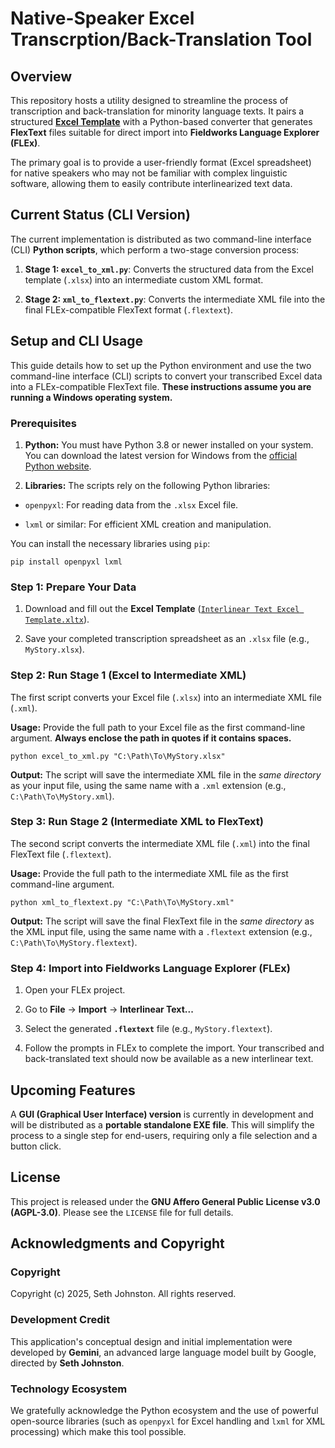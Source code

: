 # Native-Speaker Excel Transcrption/Back-Translation Tool

## Overview

This repository hosts a utility designed to streamline the process of transcription and back-translation for minority language texts. It pairs a structured [**Excel Template**](https://raw.githubusercontent.com/rulingAnts/FlexText-Excel-Import/refs/heads/main/Interlinear%20Text%20Excel%20Template.xltx) with a Python-based converter that generates **FlexText** files suitable for direct import into **Fieldworks Language Explorer (FLEx)**.

The primary goal is to provide a user-friendly format (Excel spreadsheet) for native speakers who may not be familiar with complex linguistic software, allowing them to easily contribute interlinearized text data.

## Current Status (CLI Version)

The current implementation is distributed as two command-line interface (CLI) **Python scripts**, which perform a two-stage conversion process:

1. **Stage 1: `excel_to_xml.py`**: Converts the structured data from the Excel template (`.xlsx`) into an intermediate custom XML format.
  
2. **Stage 2: `xml_to_flextext.py`**: Converts the intermediate XML file into the final FLEx-compatible FlexText format (`.flextext`).
  

## Setup and CLI Usage

This guide details how to set up the Python environment and use the two command-line interface (CLI) scripts to convert your transcribed Excel data into a FLEx-compatible FlexText file. **These instructions assume you are running a Windows operating system.**

### Prerequisites

1. **Python:** You must have Python 3.8 or newer installed on your system. You can download the latest version for Windows from the [official Python website](https://www.python.org/downloads/windows/).
  
2. **Libraries:** The scripts rely on the following Python libraries:
  
  - `openpyxl`: For reading data from the `.xlsx` Excel file.
    
  - `lxml` or similar: For efficient XML creation and manipulation.
    

You can install the necessary libraries using `pip`:

```
pip install openpyxl lxml
```

### Step 1: Prepare Your Data

1. Download and fill out the **Excel Template** ([`Interlinear Text Excel Template.xltx`](https://raw.githubusercontent.com/rulingAnts/FlexText-Excel-Import/refs/heads/main/Interlinear%20Text%20Excel%20Template.xltx)).
  
2. Save your completed transcription spreadsheet as an `.xlsx` file (e.g., `MyStory.xlsx`).
  

### Step 2: Run Stage 1 (Excel to Intermediate XML)

The first script converts your Excel file (`.xlsx`) into an intermediate XML file (`.xml`).

**Usage:** Provide the full path to your Excel file as the first command-line argument. **Always enclose the path in quotes if it contains spaces.**

```
python excel_to_xml.py "C:\Path\To\MyStory.xlsx"
```

**Output:** The script will save the intermediate XML file in the *same directory* as your input file, using the same name with a `.xml` extension (e.g., `C:\Path\To\MyStory.xml`).

### Step 3: Run Stage 2 (Intermediate XML to FlexText)

The second script converts the intermediate XML file (`.xml`) into the final FlexText file (`.flextext`).

**Usage:** Provide the full path to the intermediate XML file as the first command-line argument.

```
python xml_to_flextext.py "C:\Path\To\MyStory.xml"
```

**Output:** The script will save the final FlexText file in the *same directory* as the XML input file, using the same name with a `.flextext` extension (e.g., `C:\Path\To\MyStory.flextext`).

### Step 4: Import into Fieldworks Language Explorer (FLEx)

1. Open your FLEx project.
  
2. Go to **File** -> **Import** -> **Interlinear Text...**
  
3. Select the generated **`.flextext`** file (e.g., `MyStory.flextext`).
  
4. Follow the prompts in FLEx to complete the import. Your transcribed and back-translated text should now be available as a new interlinear text.
  

## Upcoming Features

A **GUI (Graphical User Interface) version** is currently in development and will be distributed as a **portable standalone EXE file**. This will simplify the process to a single step for end-users, requiring only a file selection and a button click.

## License

This project is released under the **GNU Affero General Public License v3.0 (AGPL-3.0)**. Please see the `LICENSE` file for full details.

## Acknowledgments and Copyright

### Copyright

Copyright (c) 2025, Seth Johnston. All rights reserved.

### Development Credit

This application's conceptual design and initial implementation were developed by **Gemini**, an advanced large language model built by Google, directed by **Seth Johnston**.

### Technology Ecosystem

We gratefully acknowledge the Python ecosystem and the use of powerful open-source libraries (such as `openpyxl` for Excel handling and `lxml` for XML processing) which make this tool possible.
